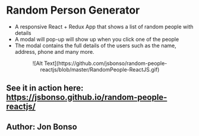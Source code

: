 # Random Person Generator

- A responsive React + Redux App that shows a list of random people with details
- A modal will pop-up will show up when you click one of the people
- The modal contains the full details of the users such as the name, address, phone and many more.

<p align="center">
![Alt Text](https://github.com/jsbonso/random-people-reactjs/blob/master/RandomPeople-ReactJS.gif)
</p>

## See it in action here: https://jsbonso.github.io/random-people-reactjs/

## Author: Jon Bonso

